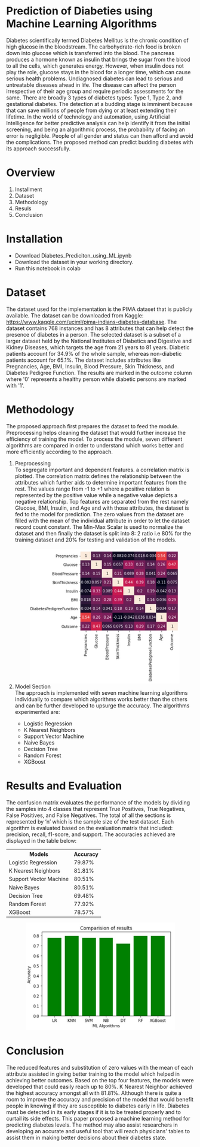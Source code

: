 # Prediction of Diabeties using Machine Learning Algorithms
Diabetes scientifically termed Diabetes Mellitus is the chronic condition of high glucose in the bloodstream. The carbohydrate-rich food is broken down into glucose which is transferred into the blood. The pancreas produces a hormone known as insulin that brings the sugar from the blood to all the cells, which generates energy. However, when insulin does not play the role, glucose stays in the blood for a longer time, which can cause serious health problems. Undiagnosed diabetes can lead to serious and untreatable diseases ahead in life. The disease can affect the person irrespective of their age group and require periodic assessments for the same. There are broadly 3 types of diabetes types: Type 1, Type 2, and gestational diabetes. 
The detection at a budding stage is imminent because that can save millions of people from dying or at least extending their lifetime. In the world of technology and automation, using Artificial Intelligence for better predictive analysis can help identify it from the initial screening, and being an algorithmic process, the probability of facing an error is negligible. People of all gender and status can then afford and avoid the complications. The proposed method can predict budding diabetes with its approach successfully.

# Overview

<ol>
  <li>Installment</li>
  <li>Dataset</li>
  <li>Methodology</li>
  <li>Resuls</li>
  <li>Conclusion</li>
</ol>

# Installation
<ul>
  <li>Download Diabetes_Prediciton_using_ML.ipynb </li>
  <li>Download the dataset in your working directory. </li>
  <li>Run this notebook in colab</li>
 </ul>
 
 # Dataset
  The dataset used for the implementation is the PIMA dataset that is publicly available. The dataset can be downloaded from Kaggle: https://www.kaggle.com/uciml/pima-indians-diabetes-database.
 The dataset contains 768 instances and has 8 attributes that can help detect the presence of diabetes in a person. The selected dataset is a subset of a larger dataset held by the National Institutes of Diabetics and Digestive and Kidney Diseases, which targets the age from 21 years to 81 years. Diabetic patients account for 34.9% of the whole sample, whereas non-diabetic patients account for 65.1%. The dataset includes attributes like Pregnancies, Age, BMI, Insulin, Blood Pressure, Skin Thickness, and Diabetes Pedigree Function. The results are marked in the outcome column where '0' represents a healthy person while diabetic persons are marked with '1'.
 
 # Methodology
 The proposed approach first prepares the dataset to feed the module. Preprocessing helps cleaning the dataset that would further increase the efficiency of training the model. To process the module, seven different algorithms are compared in order to understand which works better and more efficiently according to the approach.
 
 <ol>
  <li>Preprocessing</li>
    To segregate important and dependent features. a correlation matrix is plotted. The correlation matrix defines the relationship between the attributes which further aids to determine important features from the rest. The values range from -1 to +1 where a positive relation is represented by the positive value while a negative value depicts a negative relationship. Top features are separated from the rest namely Glucose, BMI, Insulin, and Age and with those attributes, the dataset is fed to the model for prediction. The zero values from the dataset are filled with the mean of the individual attribute in order to let the dataset record count constant. The Min-Max Scalar is used to normalize the dataset and then finally the dataset is split into 8: 2 ratio i.e 80% for the training dataset and 20% for testing and validation of the models. 
</br>
</br>
 <div align ="center">
  <img src="https://github.com/nidhigandhi125/Diabetes-Prediction/blob/main/corr.jpg" alt="Correlation Matrix" width="400" align="center"/>
</div>
  
   <li>Model Section</li>
  The approach is implemented with seven machine learning algorithms individually to compare which algorithms works better than the others and can be further developed to upsurge the accuracy. The algorithms experimented are:
  <ul>
    <li>Logistic Regression</li>
    <li>K Nearest Neighbors</li>
    <li>Support Vector Machine</li>
    <li>Naive Bayes</li>
    <li>Decision Tree</li>
    <li>Random Forest</li>
    <li>XGBoost</li>
  </ul>
 </ol>
 
# Results and Evaluation
The confusion matrix evaluates the performance of the models by dividing the samples into 4 classes that represent True Positives, True Negatives, False Positives, and False Negatives. The total of all the sections is represented by ‘n’ which is the sample size of the test dataset. Each algorithm is evaluated based on the evaluation matrix that included: precision, recall, f1-score, and support. The accuracies achieved are displayed in the table below: 

<table  align="center">
  <th>Models</th>
  <th>Accuracy</th>
  <tr>
    <td>Logistic Regression</td>
    <td>79.87%</td>
  </tr>
  <tr>
    <td>K Nearest Neighbors</td>
    <td>81.81%</td>
  </tr>
  <tr>
    <td>Support Vector Machine</td>
    <td>80.51%</td>
  </tr>
  <tr>
    <td>Naive Bayes</td>
    <td>80.51%</td>
  </tr>
   <tr>
    <td>Decision Tree</td>
    <td>69.48%</td>
  </tr>
  <tr>
    <td>Random Forest</td>
    <td>77.92%</td>
  </tr>
  <tr>
    <td>XGBoost</td>
    <td>78.57%</td>
  </tr>
</table>
<div align ="center">
  <img src="https://github.com/nidhigandhi125/Diabetes-Prediction/blob/main/results.jpg" alt="Results" width="400" align="center"/>
</div>

# Conclusion
The reduced features and substitution of zero values with the mean of each attribute assisted in giving better training to the model which helped in achieving better outcomes. Based on the top four features, the models were developed that could easily reach up to 80%. K Nearest Neighbor achieved the highest accuracy amongst all with 81.81%. Although there is quite a room to improve the accuracy and precision of the model that would benefit people in knowing if they are susceptible to diabetes early in life. 
Diabetes must be detected in its early stages if it is to be treated properly and to curtail its side effects. This paper proposed a machine learning method for predicting diabetes levels. The method may also assist researchers in developing an accurate and useful tool that will reach physicians' tables to assist them in making better decisions about their diabetes state.
 
